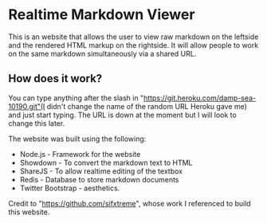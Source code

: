 # Realtime Markdown Viewer

This is an website that allows the user to view raw markdown on the leftside and the rendered HTML markup on the rightside. 
It will allow people to work on the same markdown simultaneously via a shared URL.

## How does it work?
You can type anything after the slash in "https://git.heroku.com/damp-sea-10190.git"(I didn't change the name of the random URL Heroku gave me) and just start typing.
The URL is down at the moment but I will look to change this later. 


The website was built using the following:

- Node.js - Framework for the website
- Showdown - To convert the markdown text to HTML
- ShareJS - To allow realtime editing of the textbox
- Redis - Database to store markdown documents
- Twitter Bootstrap - aesthetics.


Credit to "https://github.com/sifxtreme", whose work I referenced to build this website.
